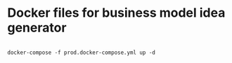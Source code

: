 # Docker files for business model idea generator


```

docker-compose -f prod.docker-compose.yml up -d

```
